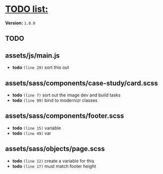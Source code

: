 # [TODO list:]( http://geckotree.co.uk )

**Version:** `1.0.0`

## TODO

## assets/js/main.js

-  **todo** `(line 29)`  sort this out

## assets/sass/components/case-study/card.scss

-  **todo** `(line 7)`  sort out the image dev and build tasks
-  **todo** `(line 99)`  bind to modernizr classes

## assets/sass/components/footer.scss

-  **todo** `(line 15)`  variable
-  **todo** `(line 49)`  var

## assets/sass/objects/page.scss

-  **todo** `(line 12)`  create a variable for this
-  **todo** `(line 17)`  must match footer height
